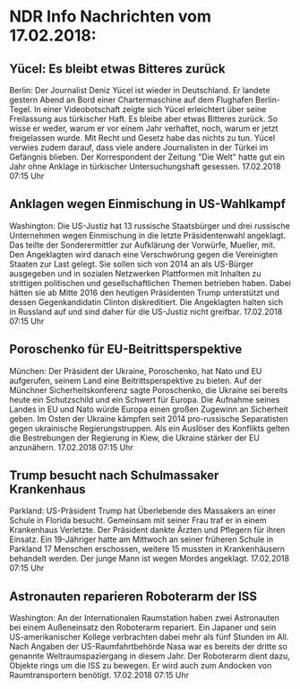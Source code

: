 # NDR Info Nachrichten vom 17.02.2018:


## Yücel: Es bleibt etwas Bitteres zurück
Berlin: Der Journalist Deniz Yücel ist wieder in Deutschland. Er landete gestern Abend an Bord einer Chartermaschine auf dem Flughafen Berlin-Tegel. In einer Videobotschaft zeigte sich Yücel erleichtert über seine Freilassung aus türkischer Haft. Es bleibe aber etwas Bitteres zurück. So wisse er weder, warum er vor einem Jahr verhaftet, noch, warum er jetzt freigelassen wurde. Mit Recht und Gesetz habe das nichts zu tun. Yücel verwies zudem darauf, dass viele andere Journalisten in der Türkei im Gefängnis blieben. Der Korrespondent der Zeitung "Die Welt" hatte gut ein Jahr ohne Anklage in türkischer Untersuchungshaft gesessen. 17.02.2018 07:15 Uhr 

## Anklagen wegen Einmischung in US-Wahlkampf
Washington: Die US-Justiz hat 13 russische Staatsbürger und drei russische Unternehmen wegen Einmischung in die letzte Präsidentenwahl angeklagt. Das teilte der Sonderermittler zur Aufklärung der Vorwürfe, Mueller, mit. Den Angeklagten wird danach eine Verschwörung gegen die Vereinigten Staaten zur Last gelegt. Sie sollen sich von 2014 an als US-Bürger ausgegeben und in sozialen Netzwerken Plattformen mit Inhalten zu strittigen politischen und gesellschaftlichen Themen betrieben haben. Dabei hätten sie ab Mitte 2016 den heutigen Präsidenten Trump unterstützt und dessen Gegenkandidatin Clinton diskreditiert. Die Angeklagten halten sich in Russland auf und sind daher für die US-Justiz nicht greifbar. 17.02.2018 07:15 Uhr 

## Poroschenko für EU-Beitrittsperspektive
München:	Der Präsident der Ukraine, Poroschenko, hat Nato und EU aufgerufen, seinem Land eine Beitrittsperspektive zu bieten. Auf der Münchner Sicherheitskonferenz sagte Poroschenko, die Ukraine sei bereits heute ein Schutzschild und ein Schwert für Europa. Die Aufnahme seines Landes in EU und Nato würde Europa einen großen Zugewinn an Sicherheit geben. Im Osten der Ukraine kämpfen seit 2014 pro-russische Separatisten gegen ukrainische Regierungstruppen. Als ein Auslöser des Konflikts gelten die Bestrebungen der Regierung in Kiew, die Ukraine stärker der EU anzunähern. 17.02.2018 07:15 Uhr 

## Trump besucht nach Schulmassaker Krankenhaus
Parkland: US-Präsident Trump hat Überlebende des Massakers an einer Schule in Florida besucht. Gemeinsam mit seiner Frau traf er in einem Krankenhaus Verletzte. Der Präsident dankte Ärzten und Pflegern für ihren Einsatz. Ein 19-Jähriger hatte am Mittwoch an seiner früheren Schule in Parkland 17 Menschen erschossen, weitere 15 mussten in Krankenhäusern behandelt werden. Der junge Mann ist wegen Mordes angeklagt. 17.02.2018 07:15 Uhr 

## Astronauten reparieren Roboterarm der ISS
Washington: An der Internationalen Raumstation haben zwei Astronauten bei einem Außeneinsatz den Roboterarm repariert. Ein Japaner und sein US-amerikanischer Kollege verbrachten dabei mehr als fünf Stunden im All. Nach Angaben der US-Raumfahrtbehörde Nasa war es bereits der dritte so genannte Weltraumspaziergang in diesem Jahr. Der Roboterarm dient dazu, Objekte rings um die ISS zu bewegen. Er wird auch zum Andocken von Raumtransportern benötigt. 17.02.2018 07:15 Uhr 
